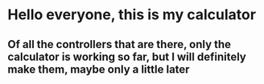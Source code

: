 # Hello everyone, this is my calculator
## Of all the controllers that are there, only the calculator is working so far, but I will definitely make them, maybe only a little later
